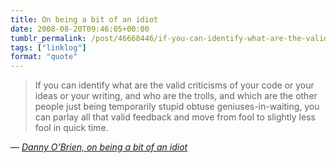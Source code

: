 ```yaml
---
title: On being a bit of an idiot
date: 2008-08-20T09:46:05+00:00
tumblr_permalink: /post/46668446/if-you-can-identify-what-are-the-valid-criticisms
tags: ["linklog"]
format: "quote"
---
```


> If you can identify what are the valid criticisms of your code or your ideas or your writing, and who are the trolls, and which are the other people just being temporarily stupid obtuse geniuses-in-waiting, you can parlay all that valid feedback and move from fool to slightly less fool in quick time.

— <cite>[Danny O’Brien, _on being a bit of an idiot_](https://www.oblomovka.com/wp/2008/08/20/on-being-a-bit-of-an-idiot/)</cite>

